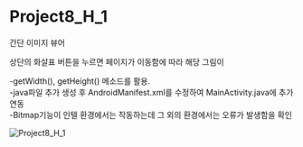 # Project8_H_1

간단 이미지 뷰어

상단의 화살표 버튼을 누르면 페이지가 이동함에 따라 해당 그림이 

-getWidth(), getHeight() 메소드를 활용.   
-java파일 추가 생성 후 AndroidManifest.xml를 수정하여 MainActivity.java에 추가 연동   
-Bitmap기능이 인텔 환경에서는 작동하는데 그 외의 환경에서는 오류가 발생함을 확인

![Project8_H_1](https://user-images.githubusercontent.com/37572367/88140754-474c5180-cc2d-11ea-889c-6e1b15776889.PNG)

